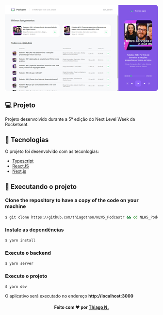 ![Badge](.github/screenshot.png)

## 💻 Projeto

Projeto desenvolvido durante a 5ª edição do Next Level Week da Rocketseat.

## 🧭 Tecnologias

O projeto foi desenvolvido com as teconlogias:

- [Typescript](https://www.typescriptlang.org/)
- [ReactJS](https://reactjs.org/)
- [Next.js](https://nextjs.org/)

<h2>
  📌 Executando o projeto
</h2>

### Clone the repository to have a copy of the code on your machine

```bash
$ git clone https://github.com/thiagotnon/NLW5_Podcastr && cd NLW5_Podcastr
```

### Instale as dependências

```bash
$ yarn install
```

### Execute o backend

```bash
$ yarn server
```

### Execute o projeto

```bash
$ yarn dev
```

O aplicativo será executado no endereço **http://localhost:3000**

<h4 align=center>Feito com ❤️ por <a href="https://www.linkedin.com/in/thiago-nascimento-2540a0a3/">Thiago N.</a></h4>
